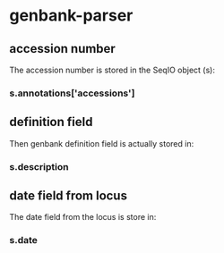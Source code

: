 # genbank-parser

## accession number
The accession number is stored in the SeqIO object (s):
### s.annotations['accessions']

## definition field
Then genbank definition field is actually stored in:
### s.description

## date field from locus
The date field from the locus is store in:
### s.date
